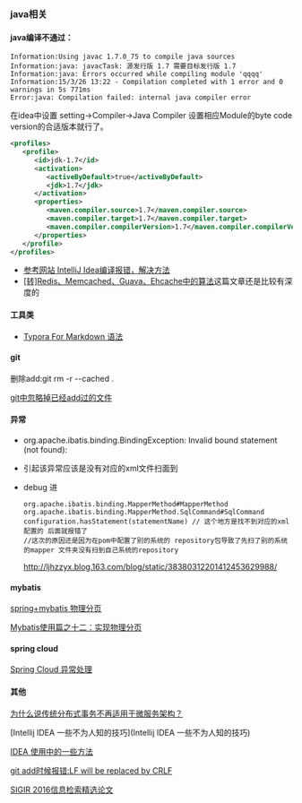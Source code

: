

### java相关

#### java编译不通过：

```
Information:Using javac 1.7.0_75 to compile java sources  
Information:java: javacTask: 源发行版 1.7 需要目标发行版 1.7  
Information:java: Errors occurred while compiling module 'qqqq'  
Information:15/3/26 13:22 - Compilation completed with 1 error and 0 warnings in 5s 771ms  
Error:java: Compilation failed: internal java compiler error  
```
在idea中设置  setting->Compiler->Java Compiler 设置相应Module的byte code version的合适版本就行了。
```xml
<profiles>  
   <profile>  
      <id>jdk-1.7</id>  
      <activation>  
         <activeByDefault>true</activeByDefault>  
         <jdk>1.7</jdk>  
      </activation>  
      <properties>  
         <maven.compiler.source>1.7</maven.compiler.source>  
         <maven.compiler.target>1.7</maven.compiler.target>  
         <maven.compiler.compilerVersion>1.7</maven.compiler.compilerVersion>  
      </properties>  
   </profile>  
</profiles>  
```
- [参考网站 IntelliJ Idea编译报错，解决方法](http://blog.csdn.net/zhihui1017/article/details/50555304)
- [ [转]Redis、Memcached、Guava、Ehcache中的算法](http://blog.csdn.net/heiyeshuwu/article/details/44904381)这篇文章还是比较有深度的



#### 工具类

- [Typora For Markdown 语法](http://www.jianshu.com/p/092de536d948)




#### git

删除add:git rm -r --cached .

[git中忽略掉已经add过的文件](https://segmentfault.com/q/1010000004398517)





#### 异常

- org.apache.ibatis.binding.BindingException: Invalid bound statement (not found):

- 引起该异常应该是没有对应的xml文件扫面到

- debug 进

  ````
  org.apache.ibatis.binding.MapperMethod#MapperMethod
  org.apache.ibatis.binding.MapperMethod.SqlCommand#SqlCommand
  configuration.hasStatement(statementName) // 这个地方是找不到对应的xml配置的 后面就报错了
  //这次的原因还是因为在pom中配置了别的系统的 repository包导致了先扫了别的系统的mapper 文件夹没有扫到自己系统的repository
  ````

  http://ljhzzyx.blog.163.com/blog/static/38380312201412453629988/



#### mybatis

[spring+mybatis 物理分页](http://blog.csdn.net/flamingsky007/article/details/7195399)

[Mybatis使用篇之十二：实现物理分页](http://chenjc-it.iteye.com/blog/1402965)



#### spring cloud

[Spring Cloud 异常处理](http://www.cnblogs.com/yish/p/5850813.html)



#### 其他

[为什么说传统分布式事务不再适用于微服务架构？](http://mp.weixin.qq.com/s/wPeDzVk7UKMFXNWyzUyugg)

[Intellij IDEA 一些不为人知的技巧](Intellij IDEA 一些不为人知的技巧)

[IDEA 使用中的一些方法](http://blog.csdn.net/rznice/article/details/49964373)

[git add时候报错:LF will be replaced by CRLF](http://blog.csdn.net/loovejava/article/details/22114477)

[SIGIR 2016信息检索精选论文](http://geek.csdn.net/news/detail/133916)